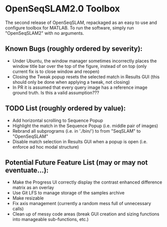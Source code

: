 # OpenSeqSLAM2.0 Toolbox

The second release of OpenSeqSLAM, repackaged as an easy to use and configure toolbox for MATLAB. To run the software, simply run "OpenSeqSLAM2" with no arguments.

## Known Bugs (roughly ordered by severity):

* Under Ubuntu, the window manager sometimes incorrectly places the window title bar over the top of the figure, instead of on top (only current fix is to close window and reopen)
* Closing the Tweak popup resets the selected match in Results GUI (this should only be done when applying a tweak, not closing)
* In PR it is assumed that every query image has a reference image ground truth. Is this a valid assumption???


## TODO List (roughly ordered by value):

* Add horizontal scrolling to Sequence Popup
* Highlight the match in the Sequence Popup (i.e. middle pair of images)
* Rebrand all subprograms (i.e. in './bin/') to from "SeqSLAM" to "OpenSeqSLAM"
* Disable match selection in Results GUI when a popup is open (i.e. enforce ad hoc modal structure)


## Potential Future Feature List (may or may not eventuate...):

* Make the Progress UI correctly display the contrast enhanced difference matrix as an overlay
* Use Git LFS to manage storage of the samples archive
* Make resizable
* Fix axis management (currently a random mess full of unnecessary calls)
* Clean up of messy code areas (break GUI creation and sizing functions into manageable sub-functions, etc.)
